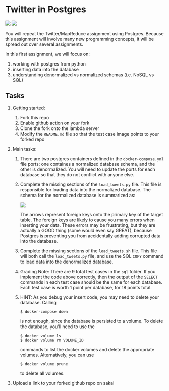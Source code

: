 # Twitter in Postgres
[![](https://github.com/cschulz21/twitter_postgres/workflows/tests_denormalized/badge.svg)](https://github.com/cschulz21/twitter_postgres/actions?query=workflow%3Atests)
[![](https://github.com/cschulz21/twitter_postgres/workflows/tests_normalized/badge.svg)](https://github.com/cschulz21/twitter_postgres/actions?query=workflow%3Atests)

You will repeat the Twitter/MapReduce assignment using Postgres.
Because this assignment will involve many new programming concepts,
it will be spread out over several assignments.

In this first assignment, we will focus on:
1. working with postgres from python
1. inserting data into the database
1. understanding denormalized vs normalized schemas (i.e. NoSQL vs SQL)

## Tasks

1. Getting started:

    1. Fork this repo
    1. Enable github action on your fork
    1. Clone the fork onto the lambda server
    1. Modify the `README.md` file so that the test case image points to your forked repo

1. Main tasks:

    1. There are two postgres containers defined in the `docker-compose.yml` file ports:
       one containes a normalized database schema, and the other is denormalized.
       You will need to update the ports for each database so that they do not conflict with anyone else.

    1. Complete the missing sections of the `load_tweets.py` file.
       This file is responsible for loading data into the normalized database.
       The schema for the normalized database is summarized as:

       <img src=twitter_schema.png />

       The arrows represent foreign keys onto the primary key of the target table.
       The foreign keys are likely to cause you many errors when inserting your data.
       These errors may be frustrating,
       but they are actually a GOOD thing (some would even say GREAT),
       because Postgres is preventing you from accidentally adding corrupted data into the database.

    1. Complete the missing sections of the `load_tweets.sh` file.
       This file will both call the `load_tweets.py` file,
       and use the SQL `COPY` command to load data into the denormalized database.

    1. Grading Note:
       There are 9 total test cases in the `sql` folder.
       If you implement the code above correctly,
       then the output of the `SELECT` commands in each test case should be the same for each database.
       Each test case is worth 1 point per database, for 18 points total.

    1. HINT:
       As you debug your insert code, you may need to delete your database.
       Calling
       ```
       $ docker-compose down
       ```
       is not enough, since the database is persisted to a volume.
       To delete the database,
       you'll need to use the
       ```
       $ docker volume ls
       $ docker volume rm VOLUME_ID
       ```
       commands to list the docker volumes and delete the appropriate volumes.
       Alternatively, you can use
       ```
       $ docker volume prune
       ```
       to delete all volumes.

1. Upload a link to your forked github repo on sakai
